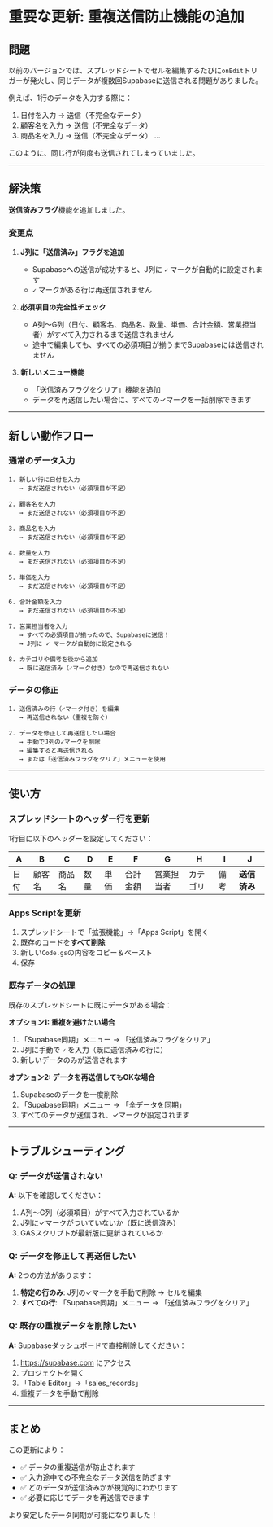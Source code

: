 # 重要な更新: 重複送信防止機能の追加

## 問題

以前のバージョンでは、スプレッドシートでセルを編集するたびに`onEdit`トリガーが発火し、同じデータが複数回Supabaseに送信される問題がありました。

例えば、1行のデータを入力する際に：
1. 日付を入力 → 送信（不完全なデータ）
2. 顧客名を入力 → 送信（不完全なデータ）
3. 商品名を入力 → 送信（不完全なデータ）
...

このように、同じ行が何度も送信されてしまっていました。

---

## 解決策

**送信済みフラグ**機能を追加しました。

### 変更点

1. **J列に「送信済み」フラグを追加**
   - Supabaseへの送信が成功すると、J列に `✓` マークが自動的に設定されます
   - `✓` マークがある行は再送信されません

2. **必須項目の完全性チェック**
   - A列〜G列（日付、顧客名、商品名、数量、単価、合計金額、営業担当者）がすべて入力されるまで送信されません
   - 途中で編集しても、すべての必須項目が揃うまでSupabaseには送信されません

3. **新しいメニュー機能**
   - 「送信済みフラグをクリア」機能を追加
   - データを再送信したい場合に、すべての✓マークを一括削除できます

---

## 新しい動作フロー

### 通常のデータ入力

```
1. 新しい行に日付を入力
   → まだ送信されない（必須項目が不足）

2. 顧客名を入力
   → まだ送信されない（必須項目が不足）

3. 商品名を入力
   → まだ送信されない（必須項目が不足）

4. 数量を入力
   → まだ送信されない（必須項目が不足）

5. 単価を入力
   → まだ送信されない（必須項目が不足）

6. 合計金額を入力
   → まだ送信されない（必須項目が不足）

7. 営業担当者を入力
   → すべての必須項目が揃ったので、Supabaseに送信！
   → J列に ✓ マークが自動的に設定される

8. カテゴリや備考を後から追加
   → 既に送信済み（✓マーク付き）なので再送信されない
```

### データの修正

```
1. 送信済みの行（✓マーク付き）を編集
   → 再送信されない（重複を防ぐ）

2. データを修正して再送信したい場合
   → 手動でJ列の✓マークを削除
   → 編集すると再送信される
   → または「送信済みフラグをクリア」メニューを使用
```

---

## 使い方

### スプレッドシートのヘッダー行を更新

1行目に以下のヘッダーを設定してください：

| A | B | C | D | E | F | G | H | I | J |
|---|---|---|---|---|---|---|---|---|---|
| 日付 | 顧客名 | 商品名 | 数量 | 単価 | 合計金額 | 営業担当者 | カテゴリ | 備考 | **送信済み** |

### Apps Scriptを更新

1. スプレッドシートで「拡張機能」→「Apps Script」を開く
2. 既存のコードを**すべて削除**
3. 新しい`Code.gs`の内容をコピー＆ペースト
4. 保存

### 既存データの処理

既存のスプレッドシートに既にデータがある場合：

**オプション1: 重複を避けたい場合**
1. 「Supabase同期」メニュー → 「送信済みフラグをクリア」
2. J列に手動で `✓` を入力（既に送信済みの行に）
3. 新しいデータのみが送信されます

**オプション2: データを再送信してもOKな場合**
1. Supabaseのデータを一度削除
2. 「Supabase同期」メニュー → 「全データを同期」
3. すべてのデータが送信され、✓マークが設定されます

---

## トラブルシューティング

### Q: データが送信されない

**A:** 以下を確認してください：
1. A列〜G列（必須項目）がすべて入力されているか
2. J列に✓マークがついていないか（既に送信済み）
3. GASスクリプトが最新版に更新されているか

### Q: データを修正して再送信したい

**A:** 2つの方法があります：
1. **特定の行のみ**: J列の✓マークを手動で削除 → セルを編集
2. **すべての行**: 「Supabase同期」メニュー → 「送信済みフラグをクリア」

### Q: 既存の重複データを削除したい

**A:** Supabaseダッシュボードで直接削除してください：
1. https://supabase.com にアクセス
2. プロジェクトを開く
3. 「Table Editor」→「sales_records」
4. 重複データを手動で削除

---

## まとめ

この更新により：
- ✅ データの重複送信が防止されます
- ✅ 入力途中での不完全なデータ送信を防ぎます
- ✅ どのデータが送信済みかが視覚的にわかります
- ✅ 必要に応じてデータを再送信できます

より安定したデータ同期が可能になりました！
